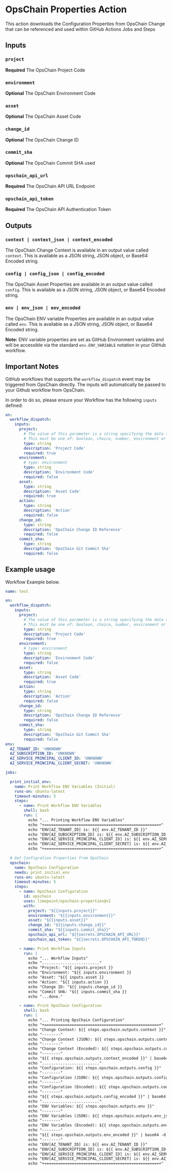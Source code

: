 # OpsChain Properties Action

This action downloads the Configuration Properties from OpsChain Change that can be referenced and used within GitHub Actions Jobs and Steps

## Inputs

### `project`

**Required** The OpsChain Project Code

### `environment`

**Optional** The OpsChain Environment Code

### `asset`

**Optional** The OpsChain Asset Code

### `change_id`

**Optional** The OpsChain Change ID

### `commit_sha`

**Optional** The OpsChain Commit SHA used

### `opschain_api_url`

**Required** The OpsChain API URL Endpoint

### `opschain_api_token`

**Required** The OpsChain API Authentication Token

## Outputs

### `context | context_json | context_encoded`

The OpsChain Change Context is available in an output value called `context`. This is available as a JSON string, JSON object, or Base64 Encoded string.

### `config | config_json | config_encoded`

The OpsChain Asset Properties are available in an output value called `config`. This is available as a JSON string, JSON object, or Base64 Encoded string.

### `env | env_json | env_encoded`

The OpsChain ENV variable Properties are available in an output value called `env`. This is available as a JSON string, JSON object, or Base64 Encoded string.

**Note:** ENV variable properties are set as GitHub Environment variables and will be accessible via the standard `env.ENV_VARIABLE` notation in your GitHub workflow.

## Important Notes

GitHub workflows that supports the `workflow_dispatch` event may be triggered from OpsChain directly. The inputs will automatically be passed to your Github workflow from OpsChain.

In order to do so, please ensure your Workflow has the following `inputs` defined:

```yaml
on:
  workflow_dispatch:
    inputs:
      project:
        # The value of this parameter is a string specifying the data type of the input. 
        # This must be one of: boolean, choice, number, environment or string.
        type: string
        description: 'Project Code'
        required: true
      environment:
        # type: environment
        type: string
        description: 'Environment Code'
        required: false
      asset:
        type: string
        description: 'Asset Code'
        required: true
      action:
        type: string
        description: 'Action'
        required: false
      change_id:
        type: string
        description: 'OpsChain Change ID Reference'
        required: false
      commit_sha:
        type: string
        description: 'OpsChain Git Commit Sha'
        required: false
```

## Example usage

Workflow Example below.

```yaml
name: test

on:
  workflow_dispatch:
    inputs:
      project:
        # The value of this parameter is a string specifying the data type of the input. 
        # This must be one of: boolean, choice, number, environment or string.
        type: string
        description: 'Project Code'
        required: true
      environment:
        # type: environment
        type: string
        description: 'Environment Code'
        required: false
      asset:
        type: string
        description: 'Asset Code'
        required: true
      action:
        type: string
        description: 'Action'
        required: false
      change_id:
        type: string
        description: 'OpsChain Change ID Reference'
        required: false
      commit_sha:
        type: string
        description: 'OpsChain Git Commit Sha'
        required: false
env:
  AZ_TENANT_ID: 'UNKNOWN'  
  AZ_SUBSCRIPTION_ID: 'UNKNOWN'  
  AZ_SERVICE_PRINCIPAL_CLIENT_ID: 'UNKNOWN'  
  AZ_SERVICE_PRINCIPAL_CLIENT_SECRET: 'UNKNOWN'  

jobs:

  print_initial_env:
    name: Print Workflow ENV Variables (Initial)
    runs-on: ubuntu-latest
    timeout-minutes: 5
    steps:
      - name: Print Workflow ENV Variables
        shell: bash
        run: |
          echo "... Printing Workflow ENV Variables"
          echo "+==================================================+"
          echo "ENV[AZ_TENANT_ID] is: ${{ env.AZ_TENANT_ID }}"
          echo "ENV[AZ_SUBSCRIPTION_ID] is: ${{ env.AZ_SUBSCRIPTION_ID }}"
          echo "ENV[AZ_SERVICE_PRINCIPAL_CLIENT_ID] is: ${{ env.AZ_SERVICE_PRINCIPAL_CLIENT_ID }}"
          echo "ENV[AZ_SERVICE_PRINCIPAL_CLIENT_SECRET] is: ${{ env.AZ_SERVICE_PRINCIPAL_CLIENT_SECRET }}"
          echo "+==================================================+"

  # Get Configration Properties from OpsChain
  opschain:
    name: OpsChain Configuration
    needs: print_initial_env
    runs-on: ubuntu-latest
    timeout-minutes: 5
    steps:
      - name: OpsChain Configuration
        id: opschain
        uses: limepoint/opschain-properties@v1
        with:
          project: "${{inputs.project}}"
          environment: "${{inputs.environment}}"
          asset: "${{inputs.asset}}"
          change_id: "${{inputs.change_id}}"
          commit_sha: "${{inputs.commit_sha}}"
          opschain_api_url: "${{secrets.OPSCHAIN_API_URL}}"
          opschain_api_token: "${{secrets.OPSCHAIN_API_TOKEN}}"

      - name: Print Workflow Inputs
        run: |
          echo "... Workflow Inputs"
          echo "........................."
          echo "Project: "${{ inputs.project }} 
          echo "Environment: "${{ inputs.environment }} 
          echo "Asset: "${{ inputs.asset }} 
          echo "Action: "${{ inputs.action }} 
          echo "Change ID: "${{ inputs.change_id }} 
          echo "Commit SHA: "${{ inputs.commit_sha }}
          echo "...done."

      - name: Print OpsChain Configuration
        shell: bash
        run: |
          echo "... Printing OpsChain Configuration"
          echo "+==================================================+"
          echo "Change Context: ${{ steps.opschain.outputs.context }}"
          echo "--------"
          echo "Change Context (JSON): ${{ steps.opschain.outputs.context_json }}"
          echo "--------"
          echo "Change Context (Encoded): ${{ steps.opschain.outputs.context_encoded }}"
          echo "--------"
          echo "${{ steps.opschain.outputs.context_encoded }}" | base64 -d
          echo "........................."
          echo "Configuration: ${{ steps.opschain.outputs.config }}"
          echo "--------"
          echo "Configuration (JSON): ${{ steps.opschain.outputs.config_json }}"
          echo "--------"
          echo "Configuration (Encoded): ${{ steps.opschain.outputs.config_encoded }}"
          echo "--------"
          echo "${{ steps.opschain.outputs.config_encoded }}" | base64 -d
          echo "........................."
          echo "ENV Variables: ${{ steps.opschain.outputs.env }}"
          echo "--------"
          echo "ENV Variables (JSON): ${{ steps.opschain.outputs.env_json }}"
          echo "--------"
          echo "ENV Variables (Encoded): ${{ steps.opschain.outputs.env_encoded }}"
          echo "--------"
          echo "${{ steps.opschain.outputs.env_encoded }}" | base64 -d
          echo "--------"
          echo "ENV[AZ_TENANT_ID] is: ${{ env.AZ_TENANT_ID }}"
          echo "ENV[AZ_SUBSCRIPTION_ID] is: ${{ env.AZ_SUBSCRIPTION_ID }}"
          echo "ENV[AZ_SERVICE_PRINCIPAL_CLIENT_ID] is: ${{ env.AZ_SERVICE_PRINCIPAL_CLIENT_ID }}"
          echo "ENV[AZ_SERVICE_PRINCIPAL_CLIENT_SECRET] is: ${{ env.AZ_SERVICE_PRINCIPAL_CLIENT_SECRET }}"
          echo "+==================================================+"
```

